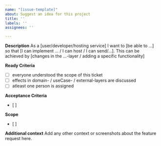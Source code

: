 ```yaml
---
name: "[issue-template]"
about: Suggest an idea for this project
title: ''
labels: ''
assignees: ''

---
```


**Description**
As a [user/developer/hosting service] I want to [be able to ...] so that [I can implement ... / I can host / I can send/...]. This can be achieved by [changes in the ...-layer / adding a specific functionality] 

**Ready Criteria**
- [ ] everyone understood the scope of this ticket
- [ ] effects in domain- / useCase- / external-layers are discussed
- [ ] atleast one person is assigned

**Acceptance Criteria**
- [ ] 

**Scope**
- [ ] 

**Additional context**
Add any other context or screenshots about the feature request here.
